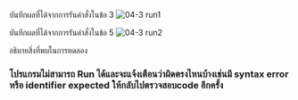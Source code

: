 บันทึกผลที่ได้จากการรันคำสั่งในข้อ 3
![04-3 run1](https://github.com/kanoksiriboonkam/03376836-OOP-2566-Lab-04/assets/144196048/4c678808-346e-4051-99f9-aa1ef52fde66)

บันทึกผลที่ได้จากการรันคำสั่งในข้อ 5
![04-3 run2](https://github.com/kanoksiriboonkam/03376836-OOP-2566-Lab-04/assets/144196048/de515f81-a7a7-4bc4-8251-7221cb35c5fd)

อธิบายสิ่งที่พบในการทดลอง
### โปรแกรมไม่สามารถ Run ได้และจะแจ้งเตือนว่าผิดตรงไหนบ้างเช่นมี syntax error หรือ identifier expected ให้กลับไปตรวจสอบcode อีกครั้ง
